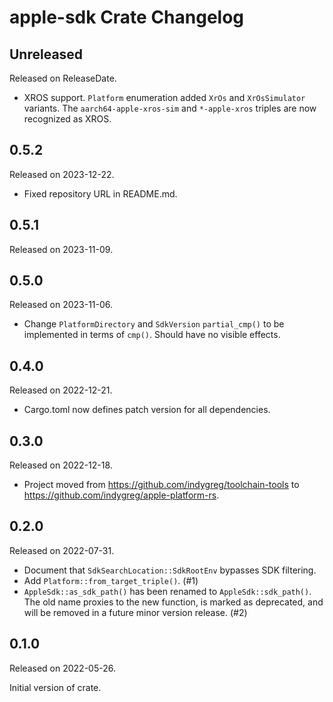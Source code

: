 # apple-sdk Crate Changelog

<!-- next-header -->

## Unreleased

Released on ReleaseDate.

* XROS support. `Platform` enumeration added `XrOs` and `XrOsSimulator`
  variants. The `aarch64-apple-xros-sim` and `*-apple-xros` triples are
  now recognized as XROS.

## 0.5.2

Released on 2023-12-22.

* Fixed repository URL in README.md.

## 0.5.1

Released on 2023-11-09.

## 0.5.0

Released on 2023-11-06.

* Change `PlatformDirectory` and `SdkVersion` `partial_cmp()` to be
  implemented in terms of `cmp()`. Should have no visible effects.

## 0.4.0

Released on 2022-12-21.

* Cargo.toml now defines patch version for all dependencies.

## 0.3.0

Released on 2022-12-18.

* Project moved from https://github.com/indygreg/toolchain-tools to
  https://github.com/indygreg/apple-platform-rs.

## 0.2.0

Released on 2022-07-31.

* Document that `SdkSearchLocation::SdkRootEnv` bypasses SDK filtering.
* Add `Platform::from_target_triple()`. (#1)
* `AppleSdk::as_sdk_path()` has been renamed to `AppleSdk::sdk_path()`. The
  old name proxies to the new function, is marked as deprecated, and will be
  removed in a future minor version release. (#2)

## 0.1.0

Released on 2022-05-26.

Initial version of crate.
